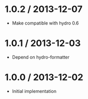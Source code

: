 
1.0.2 / 2013-12-07
==================

  * Make compatible with hydro 0.6

1.0.1 / 2013-12-03
==================

  * Depend on hydro-formatter

1.0.0 / 2013-12-02
==================

  * Initial implementation
